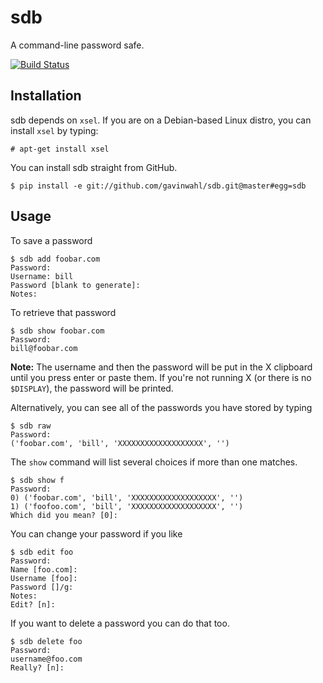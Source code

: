 # sdb

A command-line password safe.

[![Build Status](https://travis-ci.org/gavinwahl/sdb.png?branch=master)](https://travis-ci.org/gavinwahl/sdb)

## Installation

sdb depends on `xsel`.  If you are on a Debian-based Linux distro, you can
install `xsel` by typing:

    # apt-get install xsel

You can install sdb straight from GitHub.

    $ pip install -e git://github.com/gavinwahl/sdb.git@master#egg=sdb

## Usage

To save a password

    $ sdb add foobar.com
    Password:
    Username: bill
    Password [blank to generate]:
    Notes:

To retrieve that password

    $ sdb show foobar.com
    Password:
    bill@foobar.com

**Note:** The username and then the password will be put in the X clipboard
until you press enter or paste them. If you're not running X (or there is no
`$DISPLAY`), the password will be printed.

Alternatively, you can see all of the passwords you have stored by typing

    $ sdb raw
    Password:
    ('foobar.com', 'bill', 'XXXXXXXXXXXXXXXXXXX', '')

The `show` command will list several choices if more than one matches.

    $ sdb show f
    Password:
    0) ('foobar.com', 'bill', 'XXXXXXXXXXXXXXXXXXX', '')
    1) ('foofoo.com', 'bill', 'XXXXXXXXXXXXXXXXXXX', '')
    Which did you mean? [0]:

You can change your password if you like

    $ sdb edit foo
    Password:
    Name [foo.com]:
    Username [foo]:
    Password []/g:
    Notes:
    Edit? [n]:

If you want to delete a password you can do that too.

    $ sdb delete foo
    Password:
    username@foo.com
    Really? [n]:
